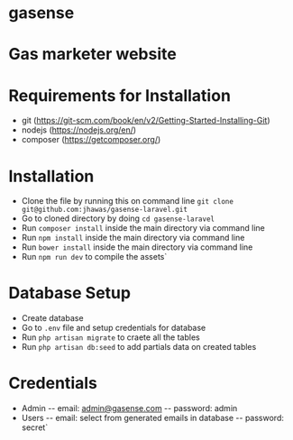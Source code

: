 # gasense

# Gas marketer website

# Requirements for Installation
	
- git (https://git-scm.com/book/en/v2/Getting-Started-Installing-Git)
- nodejs (https://nodejs.org/en/)
- composer (https://getcomposer.org/)

# Installation

- Clone the file by running this on command line `git clone git@github.com:jhawas/gasense-laravel.git`
- Go to cloned directory by doing `cd gasense-laravel`
- Run `composer install` inside the main directory via command line
- Run `npm install` inside the main directory via command line
- Run `bower install` inside the main directory via command line
- Run `npm run dev` to compile the assets`


# Database Setup

- Create database
- Go to `.env` file and setup credentials for database
- Run `php artisan migrate` to craete all the tables
- Run `php artisan db:seed` to add partials data on created tables


# Credentials

- Admin
-- email: admin@gasense.com
-- password: admin
- Users
-- email: select from generated emails in database
-- password: secret`